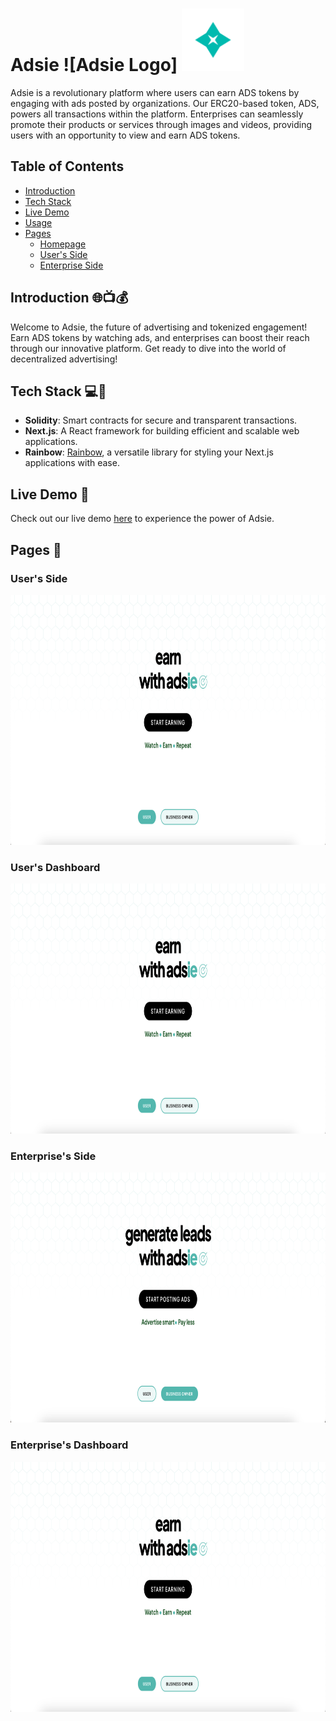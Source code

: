 # Adsie ![Adsie Logo] <img src="src/assets/logo.png" alt="Logo" width="100" height="100">

Adsie is a revolutionary platform where users can earn ADS tokens by engaging with ads posted by organizations. Our ERC20-based token, ADS, powers all transactions within the platform. Enterprises can seamlessly promote their products or services through images and videos, providing users with an opportunity to view and earn ADS tokens.

## Table of Contents
- [Introduction](#introduction)
- [Tech Stack](#tech-stack)
- [Live Demo](#live-demo)
- [Usage](#usage)
- [Pages](#pages)
  - [Homepage](#homepage)
  - [User's Side](#users-side)
  - [Enterprise Side](#enterprise-side)

## Introduction 🌐📺💰

Welcome to Adsie, the future of advertising and tokenized engagement! Earn ADS tokens by watching ads, and enterprises can boost their reach through our innovative platform. Get ready to dive into the world of decentralized advertising!

## Tech Stack 💻🔧

- **Solidity**: Smart contracts for secure and transparent transactions.
- **Next.js**: A React framework for building efficient and scalable web applications.
- **Rainbow**: [Rainbow](https://github.com/nexgencode/rainbow), a versatile library for styling your Next.js applications with ease.

## Live Demo 🚀

Check out our live demo [here](link-to-live-demo) to experience the power of Adsie.

## Pages 📸

### User's Side

<kbd> <img src="src/assets/Pages/user_side.png" alt="User's Side" width="600" height="400"> </kbd>

### User's Dashboard

<kbd> <img src="src/assets/Pages/user_side.png" alt="User's Dashboard" width="600" height="400"> </kbd>

### Enterprise's Side

<kbd> <img src="src/assets/Pages/enterprise_side.png" alt="Enterprise's Side" width="600" height="400"> </kbd>

### Enterprise's Dashboard
<kbd> <img src="src/assets/Pages/user_side.png" alt="Enterprise's Dashboard" width="600" height="400"> </kbd>

